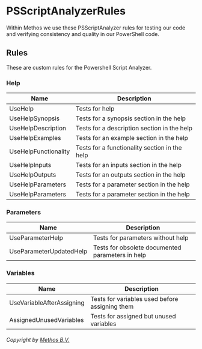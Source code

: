 # PSScriptAnalyzerRules
Within Methos we use these PSScriptAnalyzer rules for testing our code and verifying consistency and quality in our PowerShell code.

## Rules
These are custom rules for the Powershell Script Analyzer.

### Help
| Name                      | Description                                                   |
| ------------------------- | ------------------------------------------------------------- |
| UseHelp                   | Tests for help                                                |
| UseHelpSynopsis           | Tests for a synopsis section in the help                      |
| UseHelpDescription        | Tests for a description section in the help                   |
| UseHelpExamples           | Tests for an example section in the help                      |
| UseHelpFunctionality      | Tests for a functionality section in the help                 |
| UseHelpInputs             | Tests for an inputs section in the help                       |
| UseHelpOutputs            | Tests for an outputs section in the help                      |
| UseHelpParameters         | Tests for a parameter section in the help                     |
| UseHelpParameters         | Tests for a parameter section in the help                     |

### Parameters
| Name                      | Description                                                   |
| ------------------------- | ------------------------------------------------------------- |
| UseParameterHelp          | Tests for parameters without help                             |
| UseParameterUpdatedHelp   | Tests for obsolete documented parameters in help              |

### Variables
| Name                      | Description                                                   |
| ------------------------- | ------------------------------------------------------------- |
| UseVariableAfterAssigning | Tests for variables used before assigning them                |
| AssignedUnusedVariables   | Tests for assigned but unused variables                       |



###### Copyright by [Methos B.V.](http://www.methos.nl "Methos")